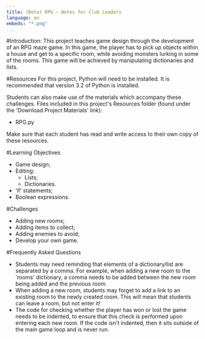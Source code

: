```yaml
---
title: (Beta) RPG — Notes for Club Leaders
language: en
embeds: "*.png"
...
```


#Introduction:
This project teaches game design through the development of an RPG maze game. In this game, the player has to pick up objects within a house and get to a specific room, while avoiding monsters lurking in some of the rooms. This game will be achieved by manipulating dictionaries and lists.

#Resources
For this project, Python will need to be installed. It is recommended that version 3.2 of Python is installed.

Students can also make use of the materials which accompany these challenges. Files included in this project's Resources folder (found under the 'Download Project Materials' link):

+ RPG.py

Make sure that each student has read and write access to their own copy of these resources.

#Learning Objectives
+ Game design;
+ Editing:
	+ Lists;
	+ Dictionaries.
+ ‘if’ statements;
+ Boolean expressions.

#Challenges
+ Adding new rooms;
+ Adding items to collect;
+ Adding enemies to avoid;
+ Develop your own game.

#Frequently Asked Questions
+ Students may need reminding that elements of a dictionary/list are separated by a comma. For example, when adding a new room to the 'rooms' dictionary, a comma needs to be added between the new room being added and the previous room.
+ When adding a new room, students may forget to add a link to an existing room to the newly created room. This will mean that students can leave a room, but not enter it!
+ The code for checking whether the player has won or lost the game needs to be indented, to ensure that this check is performed upon entering each new room. If the code isn't indented, then it sits outside of the main game loop and is never run.

